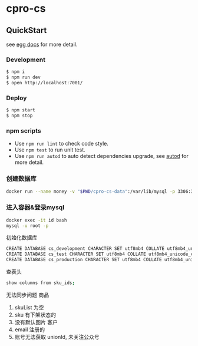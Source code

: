 # cpro-cs



## QuickStart

<!-- add docs here for user -->

see [egg docs][egg] for more detail.

### Development

```bash
$ npm i
$ npm run dev
$ open http://localhost:7001/
```

### Deploy

```bash
$ npm start
$ npm stop
```

### npm scripts

- Use `npm run lint` to check code style.
- Use `npm test` to run unit test.
- Use `npm run autod` to auto detect dependencies upgrade, see [autod](https://www.npmjs.com/package/autod) for more detail.


### 创建数据库
```bash
docker run --name money -v "$PWD/cpro-cs-data":/var/lib/mysql -p 3306:3306 -e MYSQL_ROOT_PASSWORD=kcvo -d mysql:5.7
```

### 进入容器&登录mysql
```bash
docker exec -it id bash
mysql -u root -p
```

初始化数据库
```bash
CREATE DATABASE cs_development CHARACTER SET utf8mb4 COLLATE utf8mb4_unicode_ci;
CREATE DATABASE cs_test CHARACTER SET utf8mb4 COLLATE utf8mb4_unicode_ci;
CREATE DATABASE cs_production CHARACTER SET utf8mb4 COLLATE utf8mb4_unicode_ci;
```

查表头
```bash
show columns from sku_ids;
```

无法同步问题
 商品
  1. skuList 为空
  2. sku 有下架状态的
  3. 没有默认图片
 客户
  1. email 注册的
  2. 账号无法获取 unionId, 未关注公众号

[egg]: https://eggjs.org